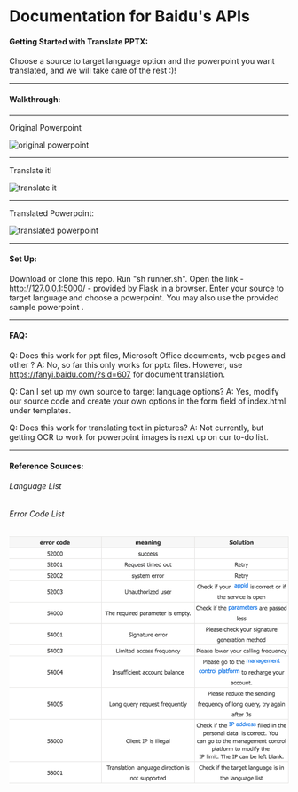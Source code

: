 # Documentation for Baidu's APIs #

#### Getting Started with Translate PPTX: #### 
Choose a source to target language option and the powerpoint you want translated, and we will take care of the rest :)!
****************************************************************************************************
#### Walkthrough: ####
****************************************************************************************************
Original Powerpoint

![original powerpoint](https://media.giphy.com/media/fCTqxdJtFd1lKrAw3L/giphy.gif)

****************************************************************************************************
Translate it!

![translate it](https://media.giphy.com/media/3XDUQmwUppd4NNZ1gb/giphy.gif)

****************************************************************************************************
Translated Powerpoint:

![translated powerpoint](https://media.giphy.com/media/1jl4ssrpu8JtgH3QX2/giphy.gif)

****************************************************************************************************
#### Set Up: ####
Download or clone this repo.
Run "sh runner.sh". 
Open the link -  http://127.0.0.1:5000/ - provided by Flask in a browser.
Enter your source to target language and choose a powerpoint. You may also use the provided sample powerpoint .
****************************************************************************************************
#### FAQ: ####
Q: Does this work for ppt files, Microsoft Office documents, web pages and other ?
A: No, so far this only works for pptx files. However, use https://fanyi.baidu.com/?sid=607 for document translation.

Q: Can I set up my own source to target language options?
A: Yes, modify our source code and create your own options in the form field of index.html under templates. 

Q: Does this work for translating text in pictures?
A: Not currently, but getting OCR to work for powerpoint images is next up on our to-do list.
****************************************************************************************************
#### Reference Sources: ####
###### Language List ######

###### Error Code List ######
![](error_codes.png "Error Codes")



